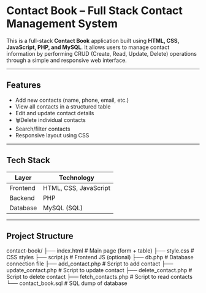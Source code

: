 #  Contact Book – Full Stack Contact Management System

This is a full-stack **Contact Book** application built using **HTML, CSS, JavaScript, PHP, and MySQL**. It allows users to manage contact information by performing CRUD (Create, Read, Update, Delete) operations through a simple and responsive web interface.

---

## Features

- Add new contacts (name, phone, email, etc.)
- View all contacts in a structured table
- Edit and update contact details
- 🗑Delete individual contacts
- Search/filter contacts
- Responsive layout using CSS

---

##  Tech Stack

| Layer      | Technology            |
|------------|------------------------|
| Frontend   | HTML, CSS, JavaScript  |
| Backend    | PHP                    |
| Database   | MySQL (SQL)            |

---

## Project Structure
contact-book/
├── index.html # Main page (form + table)
├── style.css # CSS styles
├── script.js # Frontend JS (optional)
├── db.php # Database connection file
├── add_contact.php # Script to add contact
├── update_contact.php # Script to update contact
├── delete_contact.php # Script to delete contact
├── fetch_contacts.php # Script to read contacts
└── contact_book.sql # SQL dump of database


